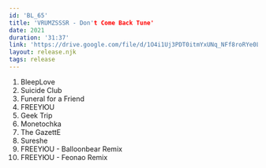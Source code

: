 ```yaml
---
id: 'BL_65'
title: 'VRUMZSSSR - Don't Come Back Tune'
date: 2021
duration: '31:37'
link: 'https://drive.google.com/file/d/1O4i1Uj3PDT0itmYxUNq_NFf8roRYe0Lf/view?usp=sharing'
layout: release.njk
tags: release
---
```


01. BleepLove
02. Suicide Club
03. Funeral for a Friend
04. FREEYЮU
05. Geek Trip
06. Monetochka
07. The GazettE
08. Sureshe
09. FREEYЮU - Balloonbear Remix
10. FREEYЮU - Feonao Remix
